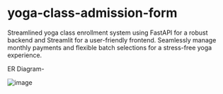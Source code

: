# yoga-class-admission-form
Streamlined yoga class enrollment system using FastAPI for a robust backend and Streamlit for a user-friendly frontend. Seamlessly manage monthly payments and flexible batch selections for a stress-free yoga experience.

ER Diagram-

![image](https://github.com/AyushModi123/yoga-class-admission-form/assets/99743679/a6e6544f-5009-4d05-9d56-1b64db38ce42)
